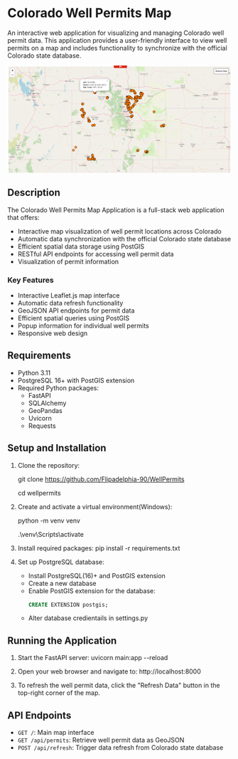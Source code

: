 # Colorado Well Permits Map

An interactive web application for visualizing and managing Colorado well permit data. This application provides a user-friendly interface to view well permits on a map and includes functionality to synchronize with the official Colorado state database.

![img.png](img.png)
## Description

The Colorado Well Permits Map Application is a full-stack web application that offers:

- Interactive map visualization of well permit locations across Colorado
- Automatic data synchronization with the official Colorado state database
- Efficient spatial data storage using PostGIS
- RESTful API endpoints for accessing well permit data
- Visualization of permit information

### Key Features

- Interactive Leaflet.js map interface
- Automatic data refresh functionality
- GeoJSON API endpoints for permit data
- Efficient spatial queries using PostGIS
- Popup information for individual well permits
- Responsive web design

## Requirements

- Python 3.11
- PostgreSQL 16+ with PostGIS extension
- Required Python packages:
  - FastAPI
  - SQLAlchemy
  - GeoPandas
  - Uvicorn
  - Requests


## Setup and Installation

1. Clone the repository:

    git clone https://github.com/Flipadelphia-90/WellPermits

    cd wellpermits

2. Create and activate a virtual environment(Windows):
   
    python -m venv venv

   .\venv\Scripts\activate  

4. Install required packages:
pip install -r requirements.txt

5. Set up PostgreSQL database:
   - Install PostgreSQL(16)+ and PostGIS extension
   - Create a new database
   - Enable PostGIS extension for the database:
     ```sql
     CREATE EXTENSION postgis;
     ```
   - Alter database credientails in settings.py

## Running the Application

1. Start the FastAPI server:
uvicorn main:app --reload

2. Open your web browser and navigate to:
http://localhost:8000

3. To refresh the well permit data, click the "Refresh Data" button in the top-right corner of the map.

## API Endpoints

- `GET /`: Main map interface
- `GET /api/permits`: Retrieve well permit data as GeoJSON
- `POST /api/refresh`: Trigger data refresh from Colorado state database
